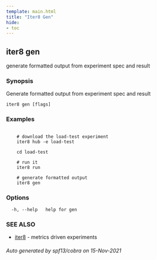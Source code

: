 ```yaml
---
template: main.html
title: "Iter8 Gen"
hide:
- toc
---
```


## iter8 gen

generate formatted output from experiment spec and result

### Synopsis

Generate formatted output from experiment spec and result

```
iter8 gen [flags]
```

### Examples

```

	# download the load-test experiment
	iter8 hub -e load-test

	cd load-test

	# run it
	iter8 run

	# generate formatted output
	iter8 gen

```

### Options

```
  -h, --help   help for gen
```

### SEE ALSO

* [iter8](iter8.md)	 - metrics driven experiments

###### Auto generated by spf13/cobra on 15-Nov-2021
